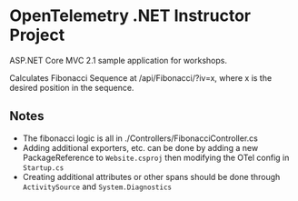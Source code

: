# OpenTelemetry .NET Instructor Project

ASP.NET Core MVC 2.1 sample application for workshops.

Calculates Fibonacci Sequence at /api/Fibonacci/?iv=x, where x is the desired position in the sequence.

## Notes
- The fibonacci logic is all in ./Controllers/FibonacciController.cs
- Adding additional exporters, etc. can be done by adding a new PackageReference to `Website.csproj` then modifying the OTel config in `Startup.cs`
- Creating additional attributes or other spans should be done through `ActivitySource` and `System.Diagnostics`